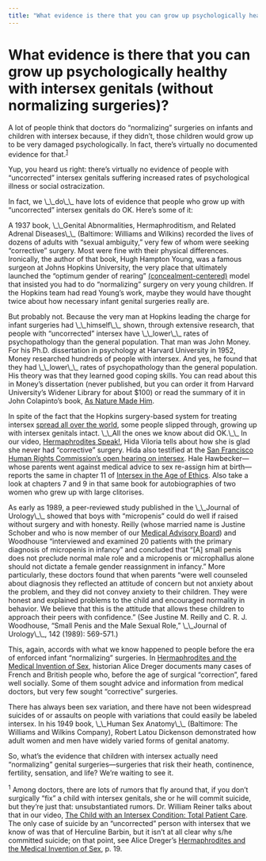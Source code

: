 ```yaml
---
title: "What evidence is there that you can grow up psychologically healthy with intersex genitals (without normalizing surgeries)?"
---
```


# What evidence is there that you can grow up psychologically healthy with intersex genitals (without normalizing surgeries)?

<p>A lot of people think that doctors do &#8220;normalizing&#8221; surgeries on infants and children with intersex because, if they didn&#8217;t, those children would grow up to be very damaged psychologically. In fact, there&#8217;s virtually no documented evidence for that.<sup class="footnote" id="fnrev19700418965d88e583af92e-1"><a href="#fn19700418965d88e583af92e-1">1</a></sup>  </p>

<p>Yup, you heard us right: there&#8217;s virtually no evidence of people with &#8220;uncorrected&#8221; intersex genitals suffering increased rates of psychological illness or social ostracization.  </p>

<p>In fact, we \_\_do\_\_ have lots of evidence that people who grow up with &#8220;uncorrected&#8221; intersex genitals do OK. Here&#8217;s some of it:  </p>

<p>A 1937 book, \_\_Genital Abnormalities, Hermaphroditism, and Related Adrenal Diseases\_\_ (Baltimore: Williams and Wilkins) recorded the lives of dozens of adults with &#8220;sexual ambiguity,&#8221; very few of whom were seeking &#8220;corrective&#8221; surgery. Most were fine with their physical differences. Ironically, the author of that book, Hugh Hampton Young, was a famous surgeon at Johns Hopkins University, the very place that ultimately launched the &#8220;optimum gender of rearing&#8221; <a href="/faq/concealment">(concealment-centered)</a> model that insisted you had to do &#8220;normalizing&#8221; surgery on very young children. If the Hopkins team had read Young&#8217;s work, maybe they would have thought twice about how necessary infant genital surgeries really are.  </p>

<p>But probably not. Because the very man at Hopkins leading the charge for infant surgeries had \_\_himself\_\_ shown, through extensive research, that people with &#8220;uncorrected&#8221; intersex have \_\_lower\_\_ rates of psychopathology than the general population. That man was John Money. For his Ph.D. dissertation in psychology at Harvard University in 1952, Money researched hundreds of people with intersex. And yes, he found that they had \_\_lower\_\_ rates of psychopathology than the general population. His theory was that they learned good coping skills. You can read about this in Money&#8217;s dissertation (never published, but you can order it from Harvard University&#8217;s Widener Library for about $100) or read the summary of it in John Colapinto&#8217;s book, <a href="/books/colapinto">As Nature Made Him</a>.  </p>

<p>In spite of the fact that the Hopkins surgery-based system for treating intersex <a href="/faq/concealment">spread all over the world</a>, some people slipped through, growing up with intersex genitals intact. \_\_All the ones we know about did OK.\_\_ In our video, <a href="/videos/hermaphrodites%5C_speak">Hermaphrodites Speak!</a>, Hida Viloria tells about how she is glad she never had &#8220;corrective&#8221; surgery. Hida also testified at the <a href="/videos/sf%5C_hrc_hearing">San Francisco Human Rights Commission&#8217;s open hearing on intersex</a>. Hale Hawbecker&#8212;whose parents went against medical advice to sex re-assign him at birth&#8212;reports the same in chapter 11 of <a href="/books/ageofethics">Intersex in the Age of Ethics</a>. Also take a look at chapters 7 and 9 in that same book for autobiographies of two women who grew up with large clitorises.  </p>

<p>As early as 1989, a peer-reviewed study published in the \_\_Journal of Urology\_\_ showed that boys with &#8220;micropenis&#8221; could do well if raised without surgery and with honesty. Reilly (whose married name is Justine Schober and who is now member of our <a href="/about/medicalboard">Medical Advisory Board</a>) and Woodhouse &#8220;interviewed and examined 20 patients with the primary diagnosis of micropenis in infancy&#8221; and concluded that &#8220;[A] small penis does not preclude normal male role and a micropenis or microphallus alone should not dictate a female gender reassignment in infancy.&#8221; More particularly, these doctors found that when parents &#8220;were well counseled about diagnosis they reflected an attitude of concern but not anxiety about the problem, and they did not convey anxiety to their children. They were honest and explained problems to the child and encouraged normality in behavior. We believe that this is the attitude that allows these children to approach their peers with confidence.&#8221; (See Justine M. Reilly and C. R. J. Woodhouse, &#8220;Small Penis and the Male Sexual Role,&#8221; \_\_Journal of Urology\_\_, 142 (1989): 569-571.)  </p>

<p>This, again, accords with what we know happened to people before the era of enforced infant &#8220;normalizing&#8221; surgeries. In <a href="/books/medicalinvention">Hermaphrodites and the Medical Invention of Sex</a>, historian Alice Dreger documents many cases of French and British people who, before the age of surgical &#8220;correction&#8221;, fared well socially. Some of them sought advice and information from medical doctors, but very few sought &#8220;corrective&#8221; surgeries.  </p>

<p>There has always been sex variation, and there have not been widespread suicides of or assaults on people with variations that could easily be labeled intersex. In his 1949 book, \_\_Human Sex Anatomy\_\_ (Baltimore: The Williams and Wilkins Company), Robert Latou Dickenson demonstrated how adult women and men have widely varied forms of genital anatomy.  </p>

<p>So, what&#8217;s the evidence that children with intersex actually need &#8220;normalizing&#8221; genital surgeries&#8212;surgeries that risk their heath, continence, fertility, sensation, and life? We&#8217;re waiting to see it.  </p>

<p class="footnote" id="fn19700418965d88e583af92e-1"><sup>1</sup> Among doctors, there are lots of rumors that fly around that, if you don&#8217;t surgically &#8220;fix&#8221; a child with intersex genitals, she or he will commit suicide, but they&#8217;re just that: unsubstantiated rumors. Dr. William Reiner talks about that in our video, <a href="/videos/total%5C_patient%5C_care">The Child with an Intersex Condition: Total Patient Care</a>. The only case of suicide by an &#8220;uncorrected&#8221; person with intersex that we know of was that of Herculine Barbin, but it isn&#8217;t at all clear why s/he committed suicide; on that point, see Alice Dreger&#8217;s <a href="/books/medicalinvention">Hermaphrodites and the Medical Invention of Sex</a>, p. 19.</p>